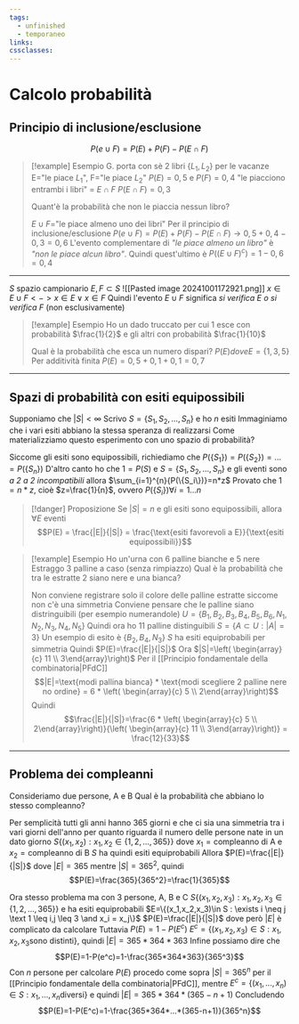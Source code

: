 ```yaml
---
tags:
  - unfinished
  - temporaneo
links: 
cssclasses:
---
```

# Calcolo probabilità
## Principio di inclusione/esclusione
$$P(e\cup F)=P(E)+P(F)-P(E\cap F)$$
>[!example] Esempio
>G. porta con sè 2 libri $\{L_1, L_2\}$ per le vacanze
>E="le piace $L_1$", F="le piace $L_2$"
>$P(E)=0,5$ e $P(F)=0,4$
>"le piacciono entrambi i libri" = $E\cap F$
>$P(E\cap F)=0,3$
>
>Quant'è la probabilità che non le piaccia nessun libro?
>
>$E\cup F$="le piace almeno uno dei libri"
>Per il principio di inclusione/esclusione
>$P(e\cup F)=P(E)+P(F)-P(E\cap F) \longrightarrow 0,5+0,4-0,3=0,6$
>L'evento complementare di *"le piace almeno un libro"* è *"non le piace alcun libro"*.
>Quindi quest'ultimo è $P((E \cup F)^c) = 1-0,6 = 0,4$

---
$S$ spazio campionario
$E, F \subset S$
![[Pasted image 20241001172921.png]]
$x \in E\cup F <-> x \in E \lor x \in F$
Quindi l'evento $E\cup F$ significa *si verifica E o si verifica F* (non esclusivamente)
>[!example] Esempio
>Ho un dado truccato per cui 1 esce con probabilità $\frac{1}{2}$ e gli altri con probabilità $\frac{1}{10}$
>
>Qual è la probabilità che esca un numero dispari?
>$P(E) dove E = \{1,3,5\}$
>Per additività finita $P(E)=0,5+0,1+0,1=0,7$

---
## Spazi di probabilità con esiti equipossibili
Supponiamo che $|S|< \infty$
Scrivo $S=\{S_1,S_2,...,S_n\}$ e ho $n$ esiti
Immaginiamo che i vari esiti abbiano la stessa speranza di realizzarsi
Come materializziamo questo esperimento con uno spazio di probabilità?

Siccome gli esiti sono equipossibili, richiediamo che $P(\{S_1\})=P(\{S_2\})=...=P(\{S_n\})$
D'altro canto ho che $1=P(S)$ e $S=\{S_1,S_2,...,S_n\}$ e gli eventi sono *a 2 a 2 incompatibili* allora $\sum_{i=1}^{n}{P(\{S_i\})}=n*z$
Provato che $1=n*z$, cioè $z=\frac{1}{n}$, ovvero $P(\{S_i\}) \forall i = 1...n$

> [!danger] Proposizione
> Se $|S|=n$ e gli esiti sono equipossibili, allora $\forall E$ eventi
> $$P(E) = \frac{|E|}{|S|} = \frac{\text{esiti favorevoli a E}}{\text{esiti equipossibili}}$$

> [!example] Esempio
> Ho un'urna con 6 palline bianche e 5 nere
> Estraggo 3 palline a caso (senza rimpiazzo)
> Qual è la probabilità che tra le estratte 2 siano nere e una bianca?
> 
> Non conviene registrare solo il colore delle palline estratte siccome non c'è una simmetria
> Conviene pensare che le palline siano distringuibili (per esempio numerandole)
> $U=\{B_1,B_2,B_3,B_4,B_5,B_6,N_1,N_2,N_3,N_4,N_5\}$
> Quindi ora ho 11 palline distinguibili
> $S=\{A \subset U : |A|=3\}$
> Un esempio di esito è $\{B_2,B_4,N_3\}$
> $S$ ha esiti equiprobabili per simmetria
> Quindi $P(E)=\frac{|E|}{|S|}$
> Ora $|S|=\left( \begin{array}{c} 11 \\ 3\end{array}\right)$
> Per il [[Principio fondamentale della combinatoria|PFdC]] $$|E|=\text{modi pallina bianca} * \text{modi scegliere 2 palline nere no ordine} = 6 * \left( \begin{array}{c} 5 \\ 2\end{array}\right)$$
> Quindi $$\frac{|E|}{|S|}=\frac{6 * \left( \begin{array}{c} 5 \\ 2\end{array}\right)}{\left( \begin{array}{c} 11 \\ 3\end{array}\right)} = \frac{12}{33}$$

---
## Problema dei compleanni
Consideriamo due persone, A e B
Qual è la probabilità che abbiano lo stesso compleanno?

Per semplicità tutti gli anni hanno 365 giorni e che ci sia una simmetria tra i vari giorni dell'anno per quanto riguarda il numero delle persone nate in un dato giorno
$S\{(x_1,x_2):x_1,x_2\in \{1,2,...,365\}\}$ dove $x_1=\text{compleanno di A}$ e $x_2=\text{compleanno di B}$
$S$ ha quindi esiti equiprobabili
Allora $P(E)=\frac{|E|}{|S|}$ dove $|E|=365$ mentre $|S|=365^2$, quindi $$P(E)=\frac{365}{365^2}=\frac{1}{365}$$

Ora stesso problema ma con 3 persone, A, B e C
$S\{(x_1,x_2,x_3):x_1,x_2,x_3\in \{1,2,...,365\}\}$ e ha esiti equiprobabili
$E=\{(x_1,x_2,x_3)\in S : \exists i \neq j \text 1 \leq i,j \leq 3 \and x_i = x_j\}$
$P(E)=\frac{|E|}{|S|}$ dove però $|E|$ è complicato da calcolare
Tuttavia $P(E)=1-P(E^c)$
$E^c=\{(x_1,x_2,x_3) \in S : x_1,x_2,x_3 \text{sono distinti}\}$, quindi $|E|=365*364*363$
Infine possiamo dire che $$P(E)=1-P(e^c)=1-\frac{365*364*363}{365^3}$$
Con *n* persone per calcolare $P(E)$ procedo come sopra
$|S|=365^n$ per il [[Principio fondamentale della combinatoria|PFdC]], mentre $E^c=\{(x_1,...,x_n)\in S: x_1,...,x_n \text{diversi}\}$ e quindi $|E|=365*364*(365-n+1)$
Concludendo $$P(E)=1-P(E^c)=1-\frac{365*364*...*(365-n+1)}{365^n}$$
